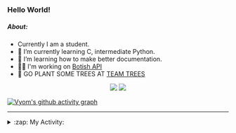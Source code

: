 ### Hello World!

##### About:
- Currently I am a student.
- 🌱 I’m currently learning C, intermediate Python.
- 🌱 I’m learning how to make better documentation.
- 👨‍💻 I'm working on [Botish API](https://github.com/Vyvy-vi/api)
- 🌱 GO PLANT SOME TREES AT [TEAM TREES](https://teamtrees.org/)

<p align="center">
  <a href="https://twitter.com/Vyvy_viM"><img target="_blank" src="https://img.shields.io/badge/twitter%20@Vyvy_viM-0D95E8?style=for-the-badge&logo=twitter&logoColor=white"/></a> 
  <a href="https://vyvy-vi.github.io/portfolio"><img target="_blank" src="https://img.shields.io/badge/-I_love_open_source-green?style=for-the-badge&logo=github&logoColor=black"/></a> 
</p>

[![Vyom's github activity graph](https://activity-graph.herokuapp.com/graph?username=Vyvy-vi)](https://github.com/ashutosh00710/github-readme-activity-graph)

---
<details>
  <summary>:zap: My Activity:</summary>
  
<!--START_SECTION:waka-->
![Code Time](http://img.shields.io/badge/Code%20Time-530%20hrs%2017%20mins-blue)

**I'm a Night 🦉** 

```text
🌞 Morning    43 commits     ██░░░░░░░░░░░░░░░░░░░░░░░   8.92% 
🌆 Daytime    117 commits    ██████░░░░░░░░░░░░░░░░░░░   24.27% 
🌃 Evening    147 commits    ███████░░░░░░░░░░░░░░░░░░   30.5% 
🌙 Night      175 commits    █████████░░░░░░░░░░░░░░░░   36.31%

```
📅 **I'm Most Productive on Sunday** 

```text
Monday       45 commits     ██░░░░░░░░░░░░░░░░░░░░░░░   9.34% 
Tuesday      79 commits     ████░░░░░░░░░░░░░░░░░░░░░   16.39% 
Wednesday    63 commits     ███░░░░░░░░░░░░░░░░░░░░░░   13.07% 
Thursday     57 commits     ███░░░░░░░░░░░░░░░░░░░░░░   11.83% 
Friday       47 commits     ██░░░░░░░░░░░░░░░░░░░░░░░   9.75% 
Saturday     56 commits     ███░░░░░░░░░░░░░░░░░░░░░░   11.62% 
Sunday       135 commits    ███████░░░░░░░░░░░░░░░░░░   28.01%

```


📊 **This Week I Spent My Time On** 

```text
🔥 Editors: 
Vim                      11 hrs 6 mins       █████████████████████████   100.0%

🐱‍💻 Projects: 
discord-bot              3 hrs 47 mins       ████████░░░░░░░░░░░░░░░░░   34.16% 
tec-onboarding-bot       3 hrs 45 mins       ████████░░░░░░░░░░░░░░░░░   33.82% 
CSF-101                  1 hr 38 mins        ███░░░░░░░░░░░░░░░░░░░░░░   14.73% 
puzzle-10-Vyvy-vi        39 mins             █░░░░░░░░░░░░░░░░░░░░░░░░   5.95% 
discord-invite           25 mins             █░░░░░░░░░░░░░░░░░░░░░░░░   3.79%

```


 Last Updated on 19/12/2021
<!--END_SECTION:waka-->
</details>
